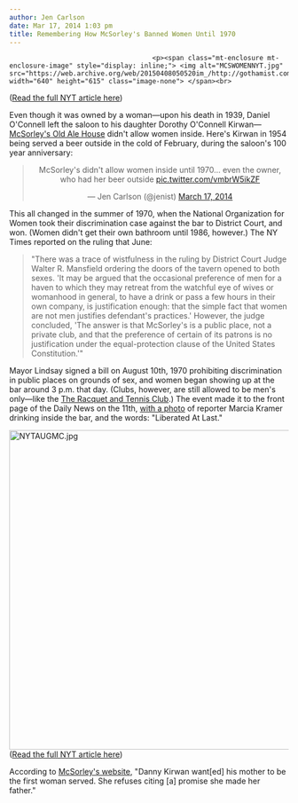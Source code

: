 ```yaml
---
author: Jen Carlson
date: Mar 17, 2014 1:03 pm
title: Remembering How McSorley's Banned Women Until 1970
---
```


	
										<p><span class="mt-enclosure mt-enclosure-image" style="display: inline;"> <img alt="MCSWOMENNYT.jpg" src="https://web.archive.org/web/20150408050520im_/http://gothamist.com/attachments/arts_jen/MCSWOMENNYT.jpg" width="640" height="615" class="image-none"> </span><br>
<span class="photo_caption">(<a href="https://web.archive.org/web/20150408050520/http://query.nytimes.com/mem/archive/pdf?res=F00D12FC3E5D137B93C4AB178DD85F448785F9">Read the full NYT article here</a>)</span></p>

<p>Even though it was owned by a woman&#x2014;upon his death in 1939, Daniel O&apos;Connell left the saloon to his daughter Dorothy O&apos;Connell Kirwan&#x2014;<a href="https://web.archive.org/web/20150408050520/http://gothamist.com/tags/mcsorleys">McSorley&apos;s Old Ale House</a> didn&apos;t allow women inside. Here&apos;s Kirwan in 1954 being served a beer outside in the cold of February, during the saloon&apos;s 100 year anniversary:</p>

<center><blockquote class="twitter-tweet" lang="en"><p>McSorley&apos;s didn&apos;t allow women inside until 1970... even the owner, who had her beer outside <a href="https://web.archive.org/web/20150408050520/http://t.co/vmbrW5ikZF">pic.twitter.com/vmbrW5ikZF</a></p>&#x2014; Jen Carlson (@jenist) <a href="https://web.archive.org/web/20150408050520/https://twitter.com/jenist/statuses/445570040692101121">March 17, 2014</a></blockquote>
<script async src="//web.archive.org/web/20150408050520js_/http://platform.twitter.com/widgets.js" charset="utf-8"></script></center>

<p>This all changed in the summer of 1970, when the National Organization for Women took their discrimination case against the bar to District Court, and won. (Women didn&apos;t get their own bathroom until 1986, however.) The NY Times reported on the ruling that June: </p><blockquote>&quot;There was a trace of wistfulness in the ruling by District Court Judge Walter R. Mansfield ordering the doors of the tavern opened to both sexes. &apos;It may be argued that the occasional preference of men for a haven to which they may retreat from the watchful eye of wives or womanhood in general, to have a drink or pass a few hours in their own company, is justification enough: that the simple fact that women are not men justifies defendant&apos;s practices.&apos; However, the judge concluded, &apos;The answer is that McSorley&apos;s is a public place, not a private club, and that the preference of certain of its patrons is no justification under the equal-protection clause of the United States Constitution.&apos;&quot;</blockquote><p></p>

<p>Mayor Lindsay signed a bill on August 10th, 1970 prohibiting discrimination in public places on grounds of sex, and women began showing up at the bar around 3 p.m. that day. (Clubs, however, are still allowed to be men&apos;s only&#x2014;like the <a href="https://web.archive.org/web/20150408050520/http://gothamist.com/2013/10/14/can_you_guess_where_this_breakfast.php">The Racquet and Tennis Club</a>.) The event made it to the front page of the Daily News on the 11th, <a href="https://web.archive.org/web/20150408050520/http://www.gettyimages.com/detail/news-photo/daily-news-front-page-august-11-headline-end-tombs-riot-news-photo/180784310">with a photo</a> of reporter Marcia Kramer drinking inside the bar, and the words: &quot;Liberated At Last.&quot;</p>

<p><span class="mt-enclosure mt-enclosure-image" style="display: inline;"> <img alt="NYTAUGMC.jpg" src="https://web.archive.org/web/20150408050520im_/http://gothamist.com/attachments/arts_jen/NYTAUGMC.jpg" width="640" height="576" class="image-none"> </span><br>
<span class="photo_caption">(<a href="https://web.archive.org/web/20150408050520/http://query.nytimes.com/mem/archive/pdf?res=F20710FE3B5C1B7493C3A81783D85F448785F9">Read the full NYT article here</a>)</span></p>

<p>According to <a href="https://web.archive.org/web/20150408050520/http://www.mcsorleysnewyork.com/history_time_05.html">McSorley&apos;s website</a>, &quot;Danny Kirwan want[ed] his mother to be the first woman served. She refuses citing [a] promise she made her father.&quot;</p>					
										
									
				
